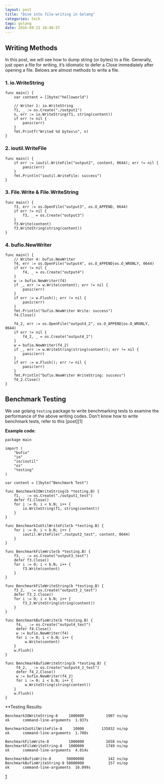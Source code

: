 ```yaml
---
layout: post
title: "Dive into file-writing in Golang"
categories: tech
tags: golang
date: 2016-09-22 18:48:57
---
```


## Writing Methods

In this post, we will see how to dump string (or bytes) to a file.
Generally, just open a file for writing,
it’s idiomatic to defer a Close immediately after opening a file.
Belows are almost methods to write a file.

### 1. io.WriteString

```golang
func main() {
	var content = []byte("helloworld")

	// Writer 1: io.WriteString
	f1, _ := os.Create("./output1")
	n, err := io.WriteString(f1, string(content))
	if err != nil {
		panic(err)
	}
	fmt.Printf("Writed %d bytes\n", n)
}
```

### 2. ioutil.WriteFile

```golang
func main() {
	if err := ioutil.WriteFile("output2", content, 0644); err != nil {
		panic(err)
	}
	fmt.Println("ioutil.WriteFile: success")
}
```

### 3. File.Write & File.WriteString

```golang
func main() {
	f3, err := os.OpenFile("output3", os.O_APPEND, 0644)
	if err != nil {
		f3, _ = os.Create("output3")
	}
	f3.Write(content)
	f3.WriteString(string(content))
}
```

### 4. bufio.NewWriter

```golang
func main() {
	// Writer 4: bufio.NewWriter
	f4, err := os.OpenFile("output4", os.O_APPEND|os.O_WRONLY, 0644)
	if err != nil {
		f4, _ = os.Create("output4")
	}
	w := bufio.NewWriter(f4)
	if _, err := w.Write(content); err != nil {
		panic(err)
	}
	if err := w.Flush(); err != nil {
		panic(err)
	}
	fmt.Println("bufio.NewWriter Write: success")
	f4.Close()

	f4_2, err := os.OpenFile("output4_2", os.O_APPEND|os.O_WRONLY, 0644)
	if err != nil {
		f4_2, _ = os.Create("output4_2")
	}
	w = bufio.NewWriter(f4_2)
	if _, err := w.WriteString(string(content)); err != nil {
		panic(err)
	}
	if err := w.Flush(); err != nil {
		panic(err)
	}
	fmt.Println("bufio.NewWriter WriteString: success")
	f4_2.Close()
}
```

## Benchmark Testing

We use golang `testing` package to write benchmarking tests to examine the performance
of the above writing codes. Don't know how to write benchmark tests, refer to this [post][1]

**Example code**:

```golang
package main

import (
	"bufio"
	"io"
	"io/ioutil"
	"os"
	"testing"
)

var content = []byte("Benchmark Test")

func BenchmarkIOWriteString(b *testing.B) {
	f1, _ := os.Create("./output1_test") 
	defer f1.Close()
	for i := 0; i < b.N; i++ {
		io.WriteString(f1, string(content))
	}
}

func BenchmarkIoUtilWriteFile(b *testing.B) {
	for i := 0; i < b.N; i++ {
		ioutil.WriteFile("./output2_test", content, 0644)
	}
}

func BenchmarkFileWrite(b *testing.B) {
	f3, _ := os.Create("output3_test") 
	defer f3.Close()
	for i := 0; i < b.N; i++ {
		f3.Write(content)
	}
}

func BenchmarkFileWriteString(b *testing.B) {
	f3_2, _ := os.Create("output3_2_test") 
	defer f3_2.Close()
	for i := 0; i < b.N; i++ {
		f3_2.WriteString(string(content))
	}
}

func BenchmarkBufioWrite(b *testing.B) {
	 f4, _ := os.Create("output4_test") 
	 defer f4.Close()
	 w := bufio.NewWriter(f4)
	 for i := 0; i < b.N; i++ {
		 w.Write(content)
	}
 	w.Flush()
}

func BenchmarkBufioWriteString(b *testing.B) {
	 f4_2, _ := os.Create("output4_2_test") 
	 defer f4_2.Close()
	 w := bufio.NewWriter(f4_2)
	 for i := 0; i < b.N; i++ {
		 w.WriteString(string(content))
	}
 	w.Flush()
}
```

**Testing Results:

```
BenchmarkIOWriteString-8	 1000000	      1907 ns/op
ok  	command-line-arguments	1.937s

BenchmarkIoUtilWriteFile-8	   10000	    135832 ns/op
ok  	command-line-arguments	1.708s

BenchmarkFileWrite-8      	 1000000	      1658 ns/op
BenchmarkFileWriteString-8	 1000000	      1749 ns/op
ok  	command-line-arguments	4.014s

BenchmarkBufioWrite-8      	50000000	       142 ns/op
BenchmarkBufioWriteString-8	50000000	       157 ns/op
ok  	command-line-arguments	16.099s
```

[1](http://dave.cheney.net/2013/06/30/how-to-write-benchmarks-in-go)